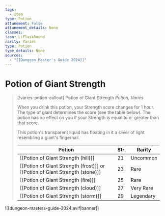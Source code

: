 ```yaml
---
tags:
  - Item
type: Potion
attunement: False
attunement_details: None
classes:
icon: LiFlaskRound
rarity: Varies
type: Potion
type_details: None
sources: 
  - "[[Dungeon Master's Guide 2024]]"
---
```

# Potion of Giant Strength
>[!varies-potion-callout] Potion of Giant Strength
>_Potion, Varies_
>
>When you drink this potion, your Strength score changes for 1 hour. The type of giant determines the score (see the table below). The potion has no effect on you if your Strength is equal to or greater than that score.
>
>This potion's transparent liquid has floating in it a sliver of light resembling a giant's fingernail.
>
>|Potion|Str.|Rarity|
>|---|---|---|
>|[[Potion of Giant Strength (hill)]]|21|Uncommon|
>|[[Potion of Giant Strength (frost)]] or [[Potion of Giant Strength (stone)]]|23|Rare|
>|[[Potion of Giant Strength (fire)]]|25|Rare|
>|[[Potion of Giant Strength (cloud)]]|27|Very Rare|
>|[[Potion of Giant Strength (storm)]]|29|Legendary|
>


![[dungeon-masters-guide-2024.avif|banner]]
